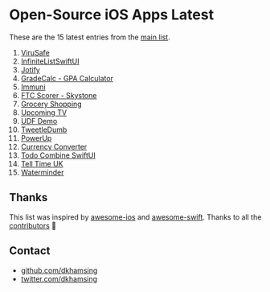 # Open-Source iOS Apps Latest

These are the 15 latest entries from the [main list](https://github.com/dkhamsing/open-source-ios-apps).


1. [ViruSafe](https://github.com/scalefocus/virusafe-ios)
2. [InfiniteListSwiftUI](https://github.com/V8tr/InfiniteListSwiftUI)
3. [Jotify](https://github.com/leathalman/Jotify)
4. [GradeCalc - GPA Calculator](https://github.com/marlon360/grade-calc)
5. [Immuni](https://github.com/immuni-app/immuni-app-ios)
6. [FTC Scorer - Skystone](https://github.com/Pondorasti/StonkScorer)
7. [Grocery Shopping](https://github.com/Widle-Studio/Grocery-App)
8. [Upcoming TV](https://github.com/dkhamsing/upcomingtv)
9. [UDF Demo](https://github.com/AlexeyDemedetskiy/SwiftUI-UDF-Demo)
10. [TweetleDumb](https://github.com/IanKeen/TweetleDumb)
11. [PowerUp](https://github.com/anitab-org/powerup-iOS)
12. [Currency Converter](https://github.com/alexliubj/SwiftUI-Currency-Converter)
13. [Todo Combine SwiftUI](https://github.com/jamfly/SwiftUI-Combine-todo-example)
14. [Tell Time UK](https://github.com/renaudjenny/telltime)
15. [Waterminder](https://github.com/caiobzen/water-reminder-swiftui)

## Thanks

This list was inspired by [awesome-ios](https://github.com/vsouza/awesome-ios) and [awesome-swift](https://github.com/matteocrippa/awesome-swift). Thanks to all the [contributors](https://github.com/dkhamsing/open-source-ios-apps/graphs/contributors) 🎉 

## Contact

- [github.com/dkhamsing](https://github.com/dkhamsing)
- [twitter.com/dkhamsing](https://twitter.com/dkhamsing)
